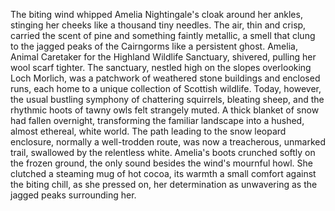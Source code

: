 The biting wind whipped Amelia Nightingale's cloak around her ankles, stinging her cheeks like a thousand tiny needles.  The air, thin and crisp, carried the scent of pine and something faintly metallic, a smell that clung to the jagged peaks of the Cairngorms like a persistent ghost.  Amelia, Animal Caretaker for the Highland Wildlife Sanctuary, shivered, pulling her wool scarf tighter.  The sanctuary, nestled high on the slopes overlooking Loch Morlich, was a patchwork of weathered stone buildings and enclosed runs, each home to a unique collection of Scottish wildlife.  Today, however, the usual bustling symphony of chattering squirrels, bleating sheep, and the rhythmic hoots of tawny owls felt strangely muted.  A thick blanket of snow had fallen overnight, transforming the familiar landscape into a hushed, almost ethereal, white world.  The path leading to the snow leopard enclosure, normally a well-trodden route, was now a treacherous, unmarked trail, swallowed by the relentless white.  Amelia's boots crunched softly on the frozen ground, the only sound besides the wind's mournful howl.  She clutched a steaming mug of hot cocoa, its warmth a small comfort against the biting chill, as she pressed on, her determination as unwavering as the jagged peaks surrounding her.
